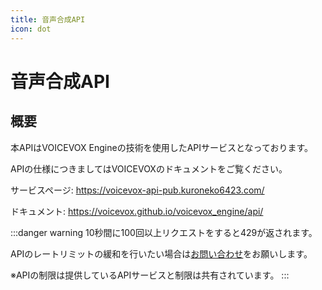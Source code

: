 ```yaml
---
title: 音声合成API
icon: dot
---
```


# 音声合成API
## 概要
本APIはVOICEVOX Engineの技術を使用したAPIサービスとなっております。

APIの仕様につきましてはVOICEVOXのドキュメントをご覧ください。

サービスページ: https://voicevox-api-pub.kuroneko6423.com/

ドキュメント: https://voicevox.github.io/voicevox_engine/api/

:::danger warning
10秒間に100回以上リクエストをすると429が返されます。

APIのレートリミットの緩和を行いたい場合は[お問い合わせ](https://discord.com/invite/Y6w5Jv3EAR)をお願いします。

※APIの制限は提供しているAPIサービスと制限は共有されています。
:::